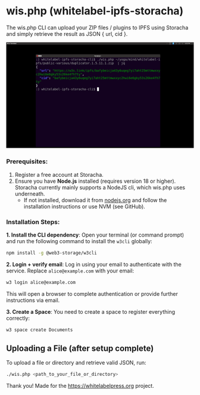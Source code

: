 # wis.php (whitelabel-ipfs-storacha) 
The wis.php CLI can upload your ZIP files / plugins to IPFS using Storacha and simply retrieve the result as JSON { url, cid }.

<img src="wis.png">

### Prerequisites:
1. Register a free account at Storacha.
2. Ensure you have **Node.js** installed (requires version 18 or higher). Storacha currently mainly supports a NodeJS cli, which wis.php uses underneath. 
   - If not installed, download it from [nodejs.org](https://nodejs.org/en/download/) and follow the installation instructions or use NVM (see GitHub).

### Installation Steps:
**1. Install the CLI dependency**:
Open your terminal (or command prompt) and run the following command to install the `w3cli` globally:

```bash
npm install -g @web3-storage/w3cli
```

**2. Login + verify email**:
Log in using your email to authenticate with the service. Replace `alice@example.com` with your email:

```bash
w3 login alice@example.com
```
This will open a browser to complete authentication or provide further instructions via email.

**3. Create a Space**:
You need to create a space to register everything correctly:
```bash
w3 space create Documents
```

## Uploading a File (after setup complete)
To upload a file or directory and retrieve valid JSON, run:

```bash
./wis.php <path_to_your_file_or_directory>
```

Thank you! Made for the https://whitelabelpress.org project.
